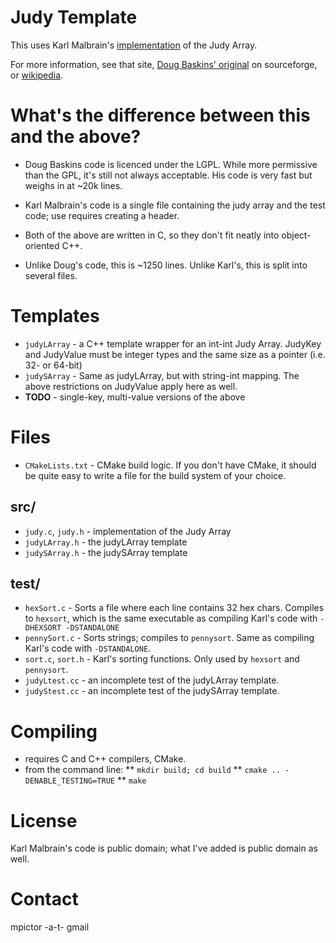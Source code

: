 # Judy Template

This uses Karl Malbrain's [implementation](http://code.google.com/p/judyarray/) of the Judy Array.

For more information, see that site, [Doug Baskins' original](http://judy.sourceforge.net/) on sourceforge, or [wikipedia](http://en.wikipedia.org/wiki/Judy_array).

# What's the difference between this and the above?

* Doug Baskins code is licenced under the LGPL. While more permissive than the GPL, it's still not always acceptable. His code is very fast but weighs in at ~20k lines.

* Karl Malbrain's code is a single file containing the judy array and the test code; use requires creating a header.

* Both of the above are written in C, so they don't fit neatly into object-oriented C++.

* Unlike Doug's code, this is ~1250 lines. Unlike Karl's, this is split into several files.

# Templates
* `judyLArray` - a C++ template wrapper for an int-int Judy Array. JudyKey and JudyValue must be integer types and the same size as a pointer (i.e. 32- or 64-bit)
* `judySArray` - Same as judyLArray, but with string-int mapping. The above restrictions on JudyValue apply here as well.
* **TODO** - single-key, multi-value versions of the above

# Files
* `CMakeLists.txt` - CMake build logic. If you don't have CMake, it should be quite easy to write a file for the build system of your choice.

## src/
* `judy.c`, `judy.h` - implementation of the Judy Array
* `judyLArray.h` - the judyLArray template
* `judySArray.h` - the judySArray template

## test/
* `hexSort.c` - Sorts a file where each line contains 32 hex chars. Compiles to `hexsort`, which is the same executable as compiling Karl's code with `-DHEXSORT -DSTANDALONE`
* `pennySort.c` - Sorts strings; compiles to `pennysort`. Same as compiling Karl's code with `-DSTANDALONE`.
* `sort.c`, `sort.h` - Karl's sorting functions. Only used by `hexsort` and `pennysort`.
* `judyLtest.cc` - an incomplete test of the judyLArray template.
* `judyStest.cc` - an incomplete test of the judySArray template.


# Compiling
* requires C and C++ compilers, CMake.
* from the command line:
**  `mkdir build; cd build`
**  `cmake .. -DENABLE_TESTING=TRUE`
**  `make`

# License

Karl Malbrain's code is public domain; what I've added is public domain as well.

# Contact
mpictor -a-t- gmail
